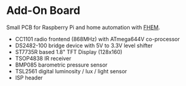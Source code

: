 Add-On Board
============

Small PCB for Raspberry Pi and home automation with [FHEM](http://fhem.de/fhem.html).

- CC1101 radio frontend (868MHz) with ATmega644V co-processor
- DS2482-100 bridge device with 5V to 3.3V level shifter
- ST7735R based 1.8" TFT Display (128x160)
- TSOP4838 IR receiver
- BMP085 barometric pressure sensor
- TSL2561 digital luminosity / lux / light sensor
- ISP header
